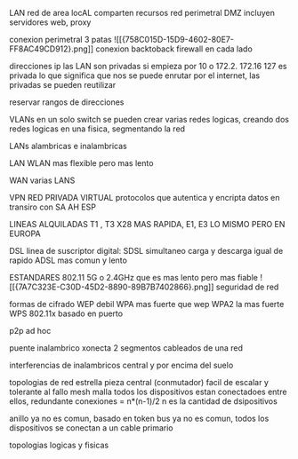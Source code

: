 LAN red de area locAL
comparten  recursos
red perimetral DMZ incluyen servidores web, proxy

conexion perimetral 3 patas
![[{758C015D-15D9-4602-80E7-FF8AC49CD912}.png]]
conexion backtoback firewall en cada lado


direcciones ip
las LAN son privadas
si empieza por 10 o 172.2.  172.16  127 es privada lo que significa que nos se puede enrutar por el internet, las privadas se pueden reutilizar

reservar rangos de direcciones

VLANs
en un solo switch se pueden crear varias redes logicas, creando dos redes logicas en una fisica, segmentando la red

LANs alambricas e inalambricas

LAN
WLAN mas flexible pero mas lento


WAN
varias LANS


VPN
RED PRIVADA VIRTUAL
protocolos que autentica y encripta datos en transiro
con
SA
AH
ESP


LINEAS ALQUILADAS
T1 , T3 X28 MAS  RAPIDA,
E1, E3 LO MISMO PERO EN EUROPA


DSL
linea de suscriptor digital:
	SDSL simultaneo carga y descarga igual de rapido
	ADSL mas comun y lento

ESTANDARES
802.11  5G o 2.4GHz que es mas lento pero mas fiable
![[{7A7C323E-C30D-45D2-8890-89B7B7402866}.png]]
seguridad de red

formas de cifrado
WEP debil
WPA mas fuerte que wep
WPA2 la mas fuerte
WPS
802.11x basado en puerto

p2p 
ad hoc

puente inalambrico 
xonecta 2 segmentos cableados de una red


interferencias de inalambricos
central y por encima del suelo

topologias de red
estrella pieza central (conmutador) facil de escalar y tolerante al fallo
mesh malla todos los dispositivos estan conectadoes entre ellos, redundante conexiones = n*(n-1)/2 n es la cantidad de dsipositivos

anillo ya no es comun, basado en token
bus ya no es comun, todos los dispositivos se conectan a un cable primario

topologias logicas y fisicas